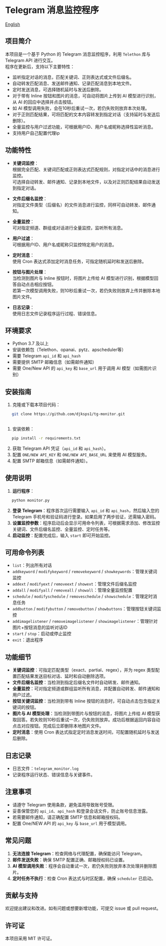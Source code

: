 # Telegram 消息监控程序

[English](./README_EN.md)

## 项目简介 
本项目是一个基于 Python 的 Telegram 消息监控程序，利用 `Telethon` 库与 Telegram API 进行交互。  
程序在更新后，支持以下主要特性：  
- 监听指定对话的消息，匹配关键词、正则表达式或文件后缀名。
- 自动转发匹配消息、发送邮件通知、记录匹配消息到本地文件。
- 定时发送消息，可选择随机延时与发送后删除。
- 对于带有 Inline 按钮和图片的消息，可自动将图片上传到 AI 模型进行识别，从 AI 的回应中选择并点击按钮。
- 如 AI 模型调用失败，会在10秒后重试一次，若仍失败则放弃本次处理。
- 对于正则匹配结果，可将匹配的文本内容转发到指定对话（支持延时与发送后删除）。
- 全量监控与用户过滤功能，可根据用户ID、用户名或昵称选择性监听消息。
- 支持用户自己配置代理ip

## 功能特性

- **关键词监控**：  
  根据完全匹配、关键词匹配或正则表达式匹配规则，对指定对话中的消息进行监控。  
  可选择自动转发、邮件通知、记录到本地文件，以及对正则匹配结果自动发送到指定对话。

- **文件后缀名监控**：  
  对指定文件类型（后缀名）的文件消息进行监控，同样可自动转发、邮件通知。

- **全量监控**：  
  可对指定频道、群组或对话进行全量监控，监听所有消息。

- **用户过滤**：  
  可根据用户ID、用户名或昵称只监控特定用户的消息。

- **定时消息**：  
  使用 Cron 表达式添加定时消息任务，可指定随机延时和发送后删除。

- **按钮与图片处理**：  
  当检测到图片与 Inline 按钮时，将图片上传给 AI 模型进行识别，根据模型回答自动点击相应按钮。  
  若第一次模型调用失败，则10秒后重试一次，若仍失败则放弃上传并删除本地图片文件。

- **日志记录**：  
  使用日志文件记录程序运行过程、错误信息。

## 环境要求

- Python 3.7 及以上
- 安装依赖包（Telethon、opanai、pytz、apscheduler等）
- 需要 Telegram `api_id` 和 `api_hash`
- 需要提供 SMTP 邮箱信息（如需邮件通知）
- 需要 One/New API 的 `api_key` 和 `base_url` 用于调用 AI 模型（如需图片识别）

## 安装指南

1. 克隆或下载本项目代码：
```bash
   git clone https://github.com/djksps1/tg-monitor.git
 
```

1. 安装依赖：
```bash
   pip install -r requirements.txt

```
2. 获取 Telegram API 凭证（`api_id` 和 `api_hash`）。
3. 配置 `ONE/NEW API_KEY` 和 `ONE/NEW API_BASE_URL` 来使用 AI 模型服务。
4. 配置 SMTP 邮箱信息（如需邮件通知）。
## 使用说明

1. **运行程序**：
```bash
   python monitor.py

```
2. **登录 Telegram**：程序首次运行需要输入 `api_id` 和 `api_hash`，然后输入您的 Telegram 手机号和验证码进行登录。如果启用了两步验证，还需输入密码。
3. **设置监控参数**：程序启动后会显示可用命令列表，可根据需求添加、修改监控关键词、文件后缀名监控、全量监控、定时任务等。
4. **启动监控**：配置完成后，输入 `start` 即可开始监控。
## 可用命令列表

- `list`：列出所有对话
- `addkeyword` / `modifykeyword` / `removekeyword` / `showkeywords`：管理关键词监控
- `addext` / `modifyext` / `removeext` / `showext`：管理文件后缀名监控
- `addall` / `modifyall` / `removeall` / `showall`：管理全量监控配置
- `schedule` / `modifyschedule` / `removeschedule` / `showschedule`：管理定时消息任务
- `addbutton` / `modifybutton` / `removebutton` / `showbuttons`：管理按钮关键词监控
- `addimagelistener` / `removeimagelistener` / `showimagelistener`：管理针对图片+按钮消息的监听对话ID
- `start` / `stop`：启动或停止监控
- `exit`：退出程序
## 功能细节

- **关键词监控**：可指定匹配类型（exact、partial、regex），并为 regex 类型配置匹配结果发送目标对话、延时和自动删除选项。
- **文件后缀名监控**：当检测到指定后缀名文件时自动转发、邮件通知。
- **全量监控**：可对指定频道或群组监听所有消息，并配置自动转发、邮件通知和用户过滤。
- **按钮关键词监控**：当检测到带有 Inline 按钮的消息时，可自动点击包含指定关键词的按钮。
- **图片与 AI 模型处理**：当检测到带图片与按钮的消息，将图片上传给 AI 模型获取回答。若失败则10秒后重试一次，仍失败则放弃。成功后根据返回内容自动点击对应按钮。完成后立即删除本地图片文件。
- **定时消息**：使用 Cron 表达式指定定时消息发送时间，可配置随机延时与发送后删除。
## 日志记录

- 日志文件：`telegram_monitor.log`
- 记录程序运行状态、错误信息与关键事件。
## 注意事项

- 请遵守 Telegram 使用条款，避免滥用导致账号受限。
- 妥善保管您的 `api_id`、`api_hash` 和登录会话文件，防止账号信息泄露。
- 若需要邮件通知，请正确配置 SMTP 信息和邮箱授权码。
- 配置 One/NEW API 的 `api_key` 与 `base_url` 用于模型调用。
## 常见问题

1. **无法连接 Telegram**：检查网络与代理配置，确保能访问 Telegram。
2. **邮件发送失败**：确保 SMTP 配置正确、邮箱授权码已设置。
3. **AI 模型调用失败**：程序会自动重试一次，若仍失败则放弃本次处理并删除图片。
4. **定时任务不执行**：检查 Cron 表达式与时区配置，确保 `scheduler` 已启动。
## 贡献与支持

欢迎提出建议和改进。如有问题或想要新增功能，可提交 issue 或 pull request。

## 许可证

本项目采用 MIT 许可证。
